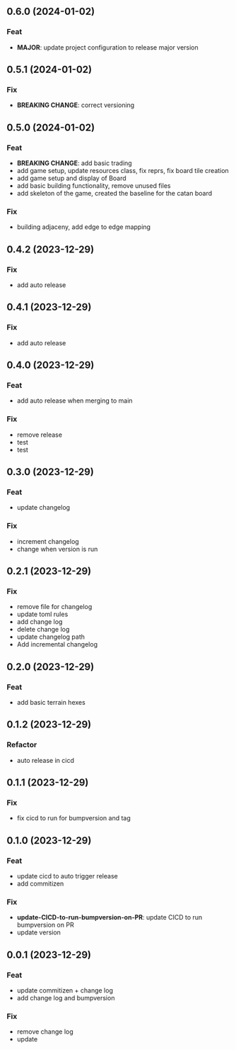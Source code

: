 ## 0.6.0 (2024-01-02)

### Feat

- **MAJOR**: update project configuration to release major version

## 0.5.1 (2024-01-02)

### Fix

- **BREAKING CHANGE**: correct versioning

## 0.5.0 (2024-01-02)

### Feat

- **BREAKING CHANGE**: add basic trading
- add game setup, update resources class, fix reprs, fix board tile creation
- add game setup and display of Board
- add basic building functionality, remove unused files
- add skeleton of the game, created the baseline for the catan board

### Fix

- building adjaceny, add edge to edge mapping

## 0.4.2 (2023-12-29)

### Fix

- add auto release

## 0.4.1 (2023-12-29)

### Fix

- add auto release

## 0.4.0 (2023-12-29)

### Feat

- add auto release when merging to main

### Fix

- remove release
- test
- test

## 0.3.0 (2023-12-29)

### Feat

- update changelog

### Fix

- increment changelog
- change when version is run

## 0.2.1 (2023-12-29)

### Fix

- remove file for changelog
- update toml rules
- add change log
- delete change log
- update changelog path
- Add incremental changelog

## 0.2.0 (2023-12-29)

### Feat

- add basic terrain hexes

## 0.1.2 (2023-12-29)

### Refactor

- auto release in cicd

## 0.1.1 (2023-12-29)

### Fix

- fix cicd to run for bumpversion and tag

## 0.1.0 (2023-12-29)

### Feat

- update cicd to auto trigger release
- add commitizen

### Fix

- **update-CICD-to-run-bumpversion-on-PR**: update CICD to run bumpversion on PR
- update version

## 0.0.1 (2023-12-29)

### Feat

- update commitizen + change log
- add change log and bumpversion

### Fix

- remove change log
- update
